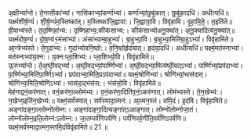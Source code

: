 

  
अ॒क्षीभ्यां॑न्ते। ते॒नासीका॑भ्यां। नासि॑काभ्यां॒कर्णा॑भ्यां। कर्णा॑भ्यां॒छुबु॑कात्। छुबु॑का॒दधि॑। अधीत्यधि॑॥ यक्ष्मं॑शीर्ष॒ण्यं॑। शी॒र्ष॒ण्यं॑म॒स्तिष्का॑त्। म॒स्तिष्का॑जि॒ह्वाया॑:। जि॒ह्वाया॒वि। विवृ॑हामि। वृ॒हा॒मि॒ते॒। त॒इति॑ते॥  
ग्री॒वाभ्य॑स्ते। त॒उ॒ष्णिहा॑भ्य:। उ॒ष्णिहा॑भ्य॒:कीक॑साभ्य:। कीक॑साभ्योअनू॒क्या॑त्। अ॒नू॒क्यादित्य॑नू॒क्या॑त्॥ यक्ष्मं॑दोष॒ण्यं॑। दो॒ष॒ण्य॑१॒॑मंसा॑भ्यां। अंसा॑भ्याम्बा॒हुभ्यां॑। बा॒हुभ्यां॒वि। बा॒हुभ्या॒मिति॑बा॒हुऽभ्यां॑। विवृ॑हामिते॥  
आ॒न्त्रेभ्य॑स्ते। ते॒गुदा॑भ्य:। गुदा॑भ्योवनि॒ष्ठो:। व॒नि॒ष्ठोर्हृद॑यात्। हृद॑या॒दधि॑। अधीत्यधि॑॥ यक्ष्मं॒मत॑स्नाभ्यां। मत॑स्नाभ्यांय॒क्न:। य॒क्न:प्ला॒शिभ्य॑:। प्ला॒शिभ्यो॒वि। विवृ॑हामिते॥  
ऊ॒रुभ्या॑न्ते। ते॒अ॒ष्ठी॒वद्भ्यां॑। अ॒ष्ठी॒वद्भ्यां॒पार्ष्णि॑भ्यां। अ॒ष्ठी॒वद्भ्या॒मित्य॑ष्ठी॒वत्ऽभ्यां॑। पार्ष्णि॑भ्यां॒प्रप॑दाभ्यां। पा॒र्ष्णिभ्या॒मिति॑पा॒र्ष्णिऽभ्यां॑। प्रप॑दाभ्या॒मिति॒प्रऽप॑दाभ्यां॥ यक्ष्मं॒श्रोणि॑भ्यां। श्रोणि॑भ्यां॒भास॑दात्। श्रोणि॑भ्या॒मिति॒श्रोणि॑ऽभ्यां। भास॑दा॒द्भंस॑स:। भंस॑सो॒वि। विवृ॑हामिते॥  
मेह॑नाद्वनं॒कर॑णात्। वनं॒कर॑णा॒ल्लोम॑भ्य:। व॒नं॒कर॑णा॒दिति॑व॒नं॒ऽकर॑णात्। लोम॑भ्यस्ते। ते॒न॒खेभ्य॑:। न॒खेभ्य॒इति॑न॒खेभ्य॑:॥ यक्ष्मं॒सर्व॑स्मात्। सर्व॑स्मादा॒त्मन॑:। आ॒त्मन॒स्तं। तमि॒दं। इ॒दंवि। विवृ॑हामिते॥  
अङ्गा॑दङ्गा॒ल्लोम्नो॑लोम्न:। अङ्गा॑दङ्गा॒दित्यङ्गा॑त्ऽआङ्गात्। लोम्नो॑लोम्नोजा॒तं। लोम्नो॑लोम्न॒इति॒लोम्न॑:ऽलोम्न:। जा॒तम्पर्व॑णिपर्वणि। पर्व॑णिपर्व॒णीति॒पर्व॑णिऽपर्वणि॥ यक्ष्मं॒सर्व॑स्मादा॒त्मन॒स्तमि॒दंविवृ॑हामिते॥ 21 ॥  
